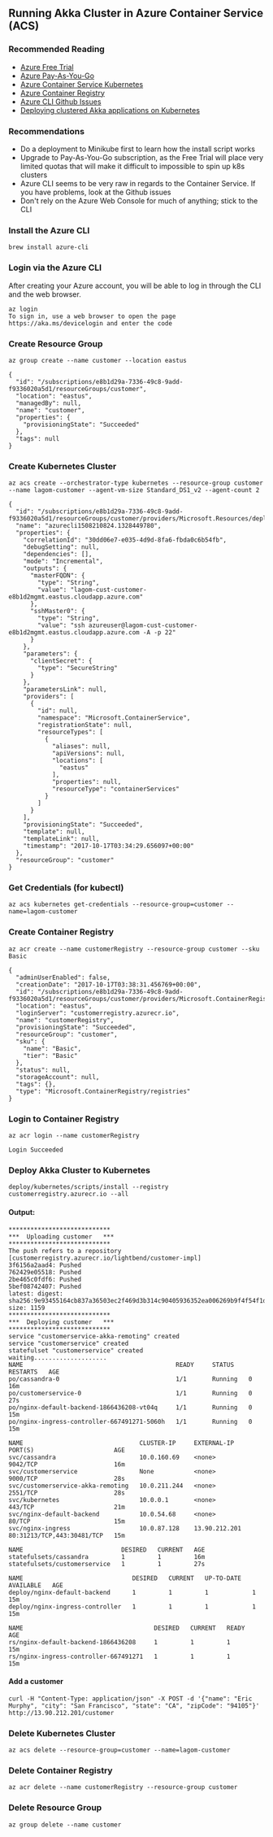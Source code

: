 ## Running Akka Cluster in Azure Container Service (ACS)

### Recommended Reading

* [Azure Free Trial](https://azure.microsoft.com/en-us/offers/ms-azr-0044p/)
* [Azure Pay-As-You-Go](https://azure.microsoft.com/en-us/offers/ms-azr-0003p/)
* [Azure Container Service Kubernetes](https://docs.microsoft.com/en-us/azure/container-service/kubernetes/container-service-kubernetes-walkthrough)
* [Azure Container Registry](https://docs.microsoft.com/en-us/azure/container-registry/container-registry-get-started-azure-cli)
* [Azure CLI Github Issues](https://github.com/Azure/azure-cli/issues)
* [Deploying clustered Akka applications on Kubernetes](https://developer.lightbend.com/guides/akka-cluster-kubernetes-k8s-deploy/)

### Recommendations

* Do a deployment to Minikube first to learn how the install script works
* Upgrade to Pay-As-You-Go subscription, as the Free Trial will place very limited quotas that will make it difficult to impossible to spin up k8s clusters
* Azure CLI seems to be very raw in regards to the Container Service. If you have problems, look at the Github issues
* Don't rely on the Azure Web Console for much of anything; stick to the CLI

### Install the Azure CLI

```brew install azure-cli```

### Login via the Azure CLI

After creating your Azure account, you will be able to log in through the CLI and the web browser.

```
az login
To sign in, use a web browser to open the page https://aka.ms/devicelogin and enter the code
```

### Create Resource Group

```az group create --name customer --location eastus```

```
{
  "id": "/subscriptions/e8b1d29a-7336-49c8-9add-f9336020a5d1/resourceGroups/customer",
  "location": "eastus",
  "managedBy": null,
  "name": "customer",
  "properties": {
    "provisioningState": "Succeeded"
  },
  "tags": null
}
```

### Create Kubernetes Cluster

```az acs create --orchestrator-type kubernetes --resource-group customer --name lagom-customer --agent-vm-size Standard_DS1_v2 --agent-count 2```

```
{
  "id": "/subscriptions/e8b1d29a-7336-49c8-9add-f9336020a5d1/resourceGroups/customer/providers/Microsoft.Resources/deployments/azurecli1508210824.1328449780",
  "name": "azurecli1508210824.1328449780",
  "properties": {
    "correlationId": "30dd06e7-e035-4d9d-8fa6-fbda0c6b54fb",
    "debugSetting": null,
    "dependencies": [],
    "mode": "Incremental",
    "outputs": {
      "masterFQDN": {
        "type": "String",
        "value": "lagom-cust-customer-e8b1d2mgmt.eastus.cloudapp.azure.com"
      },
      "sshMaster0": {
        "type": "String",
        "value": "ssh azureuser@lagom-cust-customer-e8b1d2mgmt.eastus.cloudapp.azure.com -A -p 22"
      }
    },
    "parameters": {
      "clientSecret": {
        "type": "SecureString"
      }
    },
    "parametersLink": null,
    "providers": [
      {
        "id": null,
        "namespace": "Microsoft.ContainerService",
        "registrationState": null,
        "resourceTypes": [
          {
            "aliases": null,
            "apiVersions": null,
            "locations": [
              "eastus"
            ],
            "properties": null,
            "resourceType": "containerServices"
          }
        ]
      }
    ],
    "provisioningState": "Succeeded",
    "template": null,
    "templateLink": null,
    "timestamp": "2017-10-17T03:34:29.656097+00:00"
  },
  "resourceGroup": "customer"
}
```

### Get Credentials (for kubectl)

```az acs kubernetes get-credentials --resource-group=customer --name=lagom-customer```

### Create Container Registry

```az acr create --name customerRegistry --resource-group customer --sku Basic```

```
{
  "adminUserEnabled": false,
  "creationDate": "2017-10-17T03:38:31.456769+00:00",
  "id": "/subscriptions/e8b1d29a-7336-49c8-9add-f9336020a5d1/resourceGroups/customer/providers/Microsoft.ContainerRegistry/registries/customerRegistry",
  "location": "eastus",
  "loginServer": "customerregistry.azurecr.io",
  "name": "customerRegistry",
  "provisioningState": "Succeeded",
  "resourceGroup": "customer",
  "sku": {
    "name": "Basic",
    "tier": "Basic"
  },
  "status": null,
  "storageAccount": null,
  "tags": {},
  "type": "Microsoft.ContainerRegistry/registries"
}
```

### Login to Container Registry

```az acr login --name customerRegistry```

```
Login Succeeded
```

### Deploy Akka Cluster to Kubernetes

```deploy/kubernetes/scripts/install --registry customerregistry.azurecr.io --all```

#### Output:

```
****************************
***  Uploading customer   ***
****************************
The push refers to a repository [customerregistry.azurecr.io/lightbend/customer-impl]
3f6156a2aad4: Pushed 
762429e05518: Pushed 
2be465c0fdf6: Pushed 
5bef08742407: Pushed 
latest: digest: sha256:9e93455164cb837a36503ec2f469d3b314c90405936352ea006269b9f4f54f1d size: 1159
****************************
***  Deploying customer   ***
****************************
service "customerservice-akka-remoting" created
service "customerservice" created
statefulset "customerservice" created
waiting....................
NAME                                          READY     STATUS    RESTARTS   AGE
po/cassandra-0                                1/1       Running   0          16m
po/customerservice-0                          1/1       Running   0          27s
po/nginx-default-backend-1866436208-vt04q     1/1       Running   0          15m
po/nginx-ingress-controller-667491271-5060h   1/1       Running   0          15m

NAME                                CLUSTER-IP     EXTERNAL-IP     PORT(S)                      AGE
svc/cassandra                       10.0.160.69    <none>          9042/TCP                     16m
svc/customerservice                 None           <none>          9000/TCP                     28s
svc/customerservice-akka-remoting   10.0.211.244   <none>          2551/TCP                     28s
svc/kubernetes                      10.0.0.1       <none>          443/TCP                      21m
svc/nginx-default-backend           10.0.54.68     <none>          80/TCP                       15m
svc/nginx-ingress                   10.0.87.128    13.90.212.201   80:31213/TCP,443:30481/TCP   15m

NAME                           DESIRED   CURRENT   AGE
statefulsets/cassandra         1         1         16m
statefulsets/customerservice   1         1         27s

NAME                              DESIRED   CURRENT   UP-TO-DATE   AVAILABLE   AGE
deploy/nginx-default-backend      1         1         1            1           15m
deploy/nginx-ingress-controller   1         1         1            1           15m

NAME                                    DESIRED   CURRENT   READY     AGE
rs/nginx-default-backend-1866436208     1         1         1         15m
rs/nginx-ingress-controller-667491271   1         1         1         15m
```

#### Add a customer

```curl -H "Content-Type: application/json" -X POST -d '{"name": "Eric Murphy", "city": "San Francisco", "state": "CA", "zipCode": "94105"}' http://13.90.212.201/customer```

### Delete Kubernetes Cluster

```az acs delete --resource-group=customer --name=lagom-customer```

### Delete Container Registry

```az acr delete --name customerRegistry --resource-group customer```

### Delete Resource Group

```az group delete --name customer```
